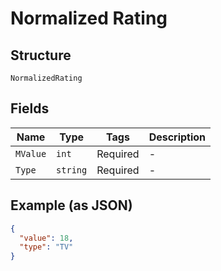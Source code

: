 
# Normalized Rating

## Structure

`NormalizedRating`

## Fields

| Name | Type | Tags | Description |
|  --- | --- | --- | --- |
| `MValue` | `int` | Required | - |
| `Type` | `string` | Required | - |

## Example (as JSON)

```json
{
  "value": 18,
  "type": "TV"
}
```

